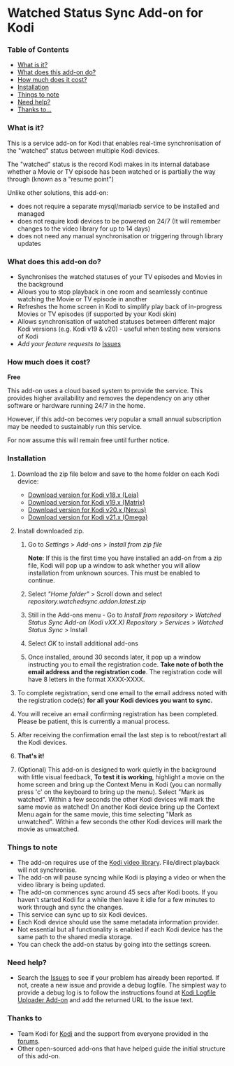 # Watched Status Sync Add-on for Kodi

### Table of Contents
* [What is it?](#what-is-it)
* [What does this add-on do?](#what-does-this-add-on-do)
* [How much does it cost?](#how-much-does-it-cost)
* [Installation](#installation)
* [Things to note](#things-to-note)
* [Need help?](#need-help)
* [Thanks to...](#thanks-to)

### What is it?
This is a service add-on for Kodi that enables real-time  synchronisation of the "watched" status between multiple Kodi devices.

The "watched" status is the record Kodi makes in its internal database whether a Movie or TV episode has been watched or is partially the way through (known as a "resume point")

Unlike other solutions, this add-on:
* does not require a separate mysql/mariadb service to be installed and managed
* does not require kodi devices to be powered on 24/7 (It will remember changes to the video library for up to 14 days)
* does not need any manual synchronisation or triggering through library updates

### What does this add-on do?
* Synchronises the watched statuses of your TV episodes and Movies in the background
* Allows you to stop playback in one room and seamlessly continue watching the Movie or TV episode in another
* Refreshes the home screen in Kodi to simplify play back of in-progress Movies or TV episodes (if supported by your Kodi skin)
* Allows synchronisation of watched statuses between different major Kodi versions (e.g. Kodi v19 & v20) - useful when testing new versions of Kodi
* *Add your feature requests to* [Issues](https://github.com/watchedsyncforkodi/service.watchedsync/issues)

### How much does it cost?
**Free**

This add-on uses a cloud based system to provide the service. This provides higher availability and removes the dependency on any other software or hardware running 24/7 in the home.

However, if this add-on becomes very popular a small annual subscription may be needed to sustainably run this service.

For now assume this will remain free until further notice.

### Installation
1. Download the zip file below and save to the home folder on each Kodi device:

    * [Download version for Kodi v18.x (Leia)](https://raw.githubusercontent.com/watchedsyncforkodi/repository.watchedsync.addon/kodi-v18/repository.watchedsync.addon.latest.zip)
    * [Download version for Kodi v19.x (Matrix)](https://raw.githubusercontent.com/watchedsyncforkodi/repository.watchedsync.addon/kodi-v19/repository.watchedsync.addon.latest.zip)
    * [Download version for Kodi v20.x (Nexus)](https://raw.githubusercontent.com/watchedsyncforkodi/repository.watchedsync.addon/kodi-v19/repository.watchedsync.addon.latest.zip)
    * [Download version for Kodi v21.x (Omega)](https://raw.githubusercontent.com/watchedsyncforkodi/repository.watchedsync.addon/kodi-v19/repository.watchedsync.addon.latest.zip)

2. Install downloaded zip.

    1. Go to *Settings* > *Add-ons* > *Install from zip file* 
	
        **Note**: If this is the first time you have installed an add-on from a zip file, Kodi will pop up a window to ask whether you will allow installation from unknown sources. This must be enabled to continue.

    2. Select *"Home folder"* > Scroll down and select *repository.watchedsync.addon.latest.zip*

    3. Still in the Add-ons menu - Go to *Install from repository* > *Watched Status Sync Add-on (Kodi vXX.X) Repository* > *Services* > *Watched Status Sync* > Install

    4. Select *OK* to install additional add-ons
	
    5. Once installed, around 30 seconds later, it pop up a window instructing you to email the registration code. **Take note of both the email address and the registration code**. The registration code will have 8 letters in the format XXXX-XXXX.

3. To complete registration, send one email to the email address noted with the registration code(s) **for all your Kodi devices you want to sync.**
   
4. You will receive an email confirming registration has been completed. Please be patient, this is currently a manual process.
   
5. After receiving the confirmation email the last step is to reboot/restart all the Kodi devices.
   
6. **That's it!**

7. (Optional) This add-on is designed to work quietly in the background with little visual feedback, **To test it is working**, highlight a movie on the home screen and bring up the Context Menu in Kodi (you can normally press 'c' on the keyboard to bring up the menu). Select "Mark as watched". Within a few seconds the other Kodi devices will mark the same movie as watched! On another Kodi device bring up the Context Menu again for the same movie, this time selecting "Mark as unwatched". Within a few seconds the other Kodi devices will mark the movie as unwatched.   

### Things to note

* The add-on requires use of the [Kodi video library](https://kodi.wiki/view/HOW-TO:Create_Video_Library). File/direct playback will not synchronise.
* The add-on will pause syncing while Kodi is playing a video or when the video library is being updated.
* The add-on commences sync around 45 secs after Kodi boots. If you haven't started Kodi for a while then leave it idle for a few minutes to work through and sync the changes.
* This service can sync up to six Kodi devices.
* Each Kodi device should use the same metadata information provider.
* Not essential but all functionality is enabled if each Kodi device has the same path to the shared media storage.
* You can check the add-on status by going into the settings screen.

### Need help?

* Search the [Issues](https://github.com/watchedsyncforkodi/service.watchedsync/issues) to see if your problem has already been reported. If not, create a new issue and provide a debug logfile. The simplest way to provide a debug log is to follow the instructions found at [Kodi Logfile Uploader Add-on](https://kodi.wiki/view/Log_file/Easy) and add the returned URL to the issue text.

### Thanks to
* Team Kodi for [Kodi](https://kodi.tv/) and the support from everyone provided in the [forums](https://forum.kodi.tv/).
* Other open-sourced add-ons that have helped guide the initial structure of this add-on.
